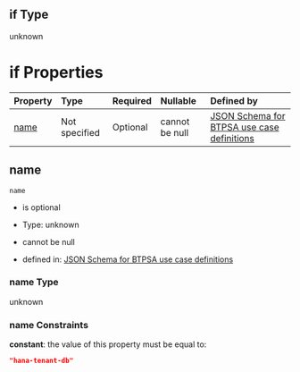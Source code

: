 ## if Type

unknown

# if Properties

| Property      | Type          | Required | Nullable       | Defined by                                                                                                                                                                                                        |
| :------------ | :------------ | :------- | :------------- | :---------------------------------------------------------------------------------------------------------------------------------------------------------------------------------------------------------------- |
| [name](#name) | Not specified | Optional | cannot be null | [JSON Schema for BTPSA use case definitions](btpsa-usecase-properties-services-items-allof-1-then-allof-44-if-properties-name.md "undefined#/properties/services/items/allOf/1/then/allOf/44/if/properties/name") |

## name



`name`

*   is optional

*   Type: unknown

*   cannot be null

*   defined in: [JSON Schema for BTPSA use case definitions](btpsa-usecase-properties-services-items-allof-1-then-allof-44-if-properties-name.md "undefined#/properties/services/items/allOf/1/then/allOf/44/if/properties/name")

### name Type

unknown

### name Constraints

**constant**: the value of this property must be equal to:

```json
"hana-tenant-db"
```
